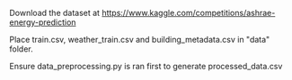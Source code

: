 Download the dataset at https://www.kaggle.com/competitions/ashrae-energy-prediction

Place train.csv, weather_train.csv and building_metadata.csv in "data" folder.

Ensure data_preprocessing.py is ran first to generate processed_data.csv
